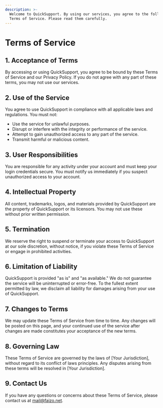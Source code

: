 ```yaml
---
description: >-
  Welcome to QuickSupport. By using our services, you agree to the following
  Terms of Service. Please read them carefully.
---
```


# Terms of Service

## 1. Acceptance of Terms

By accessing or using QuickSupport, you agree to be bound by these Terms of Service and our Privacy Policy. If you do not agree with any part of these terms, you may not use our services.

## 2. Use of the Service

You agree to use QuickSupport in compliance with all applicable laws and regulations. You must not:

* Use the service for unlawful purposes.
* Disrupt or interfere with the integrity or performance of the service.
* Attempt to gain unauthorized access to any part of the service.
* Transmit harmful or malicious content.

## 3. User Responsibilities

You are responsible for any activity under your account and must keep your login credentials secure. You must notify us immediately if you suspect unauthorized access to your account.

## 4. Intellectual Property

All content, trademarks, logos, and materials provided by QuickSupport are the property of QuickSupport or its licensors. You may not use these without prior written permission.

## 5. Termination

We reserve the right to suspend or terminate your access to QuickSupport at our sole discretion, without notice, if you violate these Terms of Service or engage in prohibited activities.

## 6. Limitation of Liability

QuickSupport is provided "as is" and "as available." We do not guarantee the service will be uninterrupted or error-free. To the fullest extent permitted by law, we disclaim all liability for damages arising from your use of QuickSupport.

## 7. Changes to Terms

We may update these Terms of Service from time to time. Any changes will be posted on this page, and your continued use of the service after changes are made constitutes your acceptance of the new terms.

## 8. Governing Law

These Terms of Service are governed by the laws of \[Your Jurisdiction], without regard to its conflict of laws principles. Any disputes arising from these terms will be resolved in \[Your Jurisdiction].

## 9. Contact Us

If you have any questions or concerns about these Terms of Service, please contact us at  [mail@faizo.net](mailto:mail@faizo.net).
